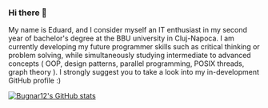 ### Hi there 👋

My name is Eduard, and I consider myself an IT enthusiast in my second year of bachelor's degree at the BBU university in Cluj-Napoca. I am currently developing my future programmer skills such as critical thinking or problem solving, while simultaneously studying intermediate to advanced concepts ( OOP, design patterns, parallel programming, POSIX threads, graph theory ). I strongly suggest you to take a look into my in-development GitHub profile :)

[![Bugnar12's GitHub stats](https://github-readme-stats.vercel.app/api?username=Bugnar12)](https://github.com/Bugnar12/github-readme-stats)
